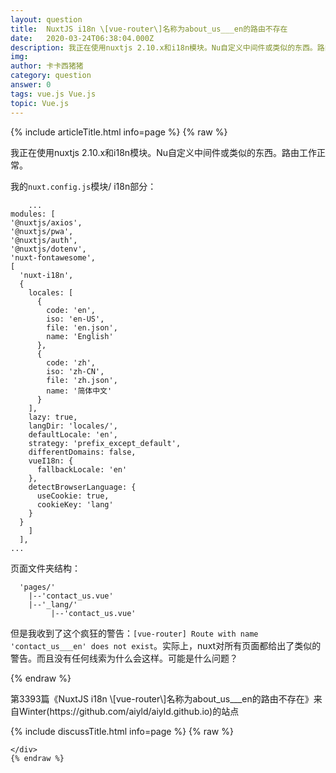```yaml
---
layout: question
title:  NuxtJS i18n \[vue-router\]名称为about_us___en的路由不存在
date:   2020-03-24T06:38:04.000Z
description: 我正在使用nuxtjs 2.10.x和i18n模块。Nu自定义中间件或类似的东西。路由工作正常。我的nuxt.config.js模块/ i18n部分：...
img: 
author: 卡卡西猪猪
category: question
answer: 0
tags: vue.js Vue.js
topic: Vue.js
---
```

<div class="article-root">
  <div class="article">
    {% include articleTitle.html info=page %}
    {% raw %}
    <div class="article-content"><p><font style="vertical-align: inherit;"><font style="vertical-align: inherit;">我正在使用nuxtjs 2.10.x和i18n模块。</font><font style="vertical-align: inherit;">Nu自定义中间件或类似的东西。</font><font style="vertical-align: inherit;">路由工作正常。</font></font></p>

<p><font style="vertical-align: inherit;"><font style="vertical-align: inherit;">我的</font></font><code>nuxt.config.js</code><font style="vertical-align: inherit;"><font style="vertical-align: inherit;">模块/ i18n部分：</font></font></p>

<pre><code>    ...<font></font>
modules: [<font></font>
'@nuxtjs/axios',<font></font>
'@nuxtjs/pwa',<font></font>
'@nuxtjs/auth',<font></font>
'@nuxtjs/dotenv',<font></font>
'nuxt-fontawesome',<font></font>
[<font></font>
  'nuxt-i18n',<font></font>
  {<font></font>
    locales: [<font></font>
      {<font></font>
        code: 'en',<font></font>
        iso: 'en-US',<font></font>
        file: 'en.json',<font></font>
        name: 'English'<font></font>
      },<font></font>
      {<font></font>
        code: 'zh',<font></font>
        iso: 'zh-CN',<font></font>
        file: 'zh.json',<font></font>
        name: '简体中文'<font></font>
      }<font></font>
    ],<font></font>
    lazy: true,<font></font>
    langDir: 'locales/',<font></font>
    defaultLocale: 'en',<font></font>
    strategy: 'prefix_except_default',<font></font>
    differentDomains: false,<font></font>
    vueI18n: {<font></font>
      fallbackLocale: 'en'<font></font>
    },<font></font>
    detectBrowserLanguage: {<font></font>
      useCookie: true,<font></font>
      cookieKey: 'lang'<font></font>
    }<font></font>
  }<font></font>
    ]<font></font>
  ],<font></font>
...<font></font>
</code></pre>

<p><font style="vertical-align: inherit;"><font style="vertical-align: inherit;">页面文件夹结构：</font></font></p>

<pre><code>  'pages/'<font></font>
    |--'contact_us.vue'<font></font>
    |--'_lang/'<font></font>
         |--'contact_us.vue'<font></font>
</code></pre>

<p><font style="vertical-align: inherit;"><font style="vertical-align: inherit;">但是我收到了这个疯狂的警告：</font></font><code>[vue-router] Route with name 'contact_us___en' does not exist</code><font style="vertical-align: inherit;"><font style="vertical-align: inherit;">。</font><font style="vertical-align: inherit;">实际上，nuxt对所有页面都给出了类似的警告。</font><font style="vertical-align: inherit;">而且没有任何线索为什么会这样。</font><font style="vertical-align: inherit;">可能是什么问题？</font></font></p></div>
    {% endraw %}
  </div>
  <p class="winter_mark">第3393篇《NuxtJS i18n \[vue-router\]名称为about_us___en的路由不存在》来自Winter(https://github.com/aiyld/aiyld.github.io)的站点</p>
  <div class="discuss-wrapper">
    {% include discussTitle.html info=page %}
    {% raw %}
    <div class="discuss-list">
    
    </div>
    {% endraw %}
  </div>
<div>
